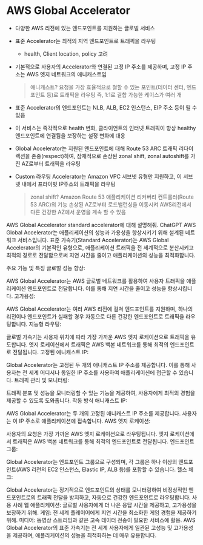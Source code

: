 # AWS Global Accelerator
- 다양한 AWS 리전에 있는 엔드포인트를 지원하는 글로벌 서비스
- 표준 Accelerator는 최적의 지역 엔드포인트로 트래픽을 라우팅
  - health, Client location, policy 고려
- 기본적으로 사용자의 Accelerator와 연결된 고정 IP 주소를 제공하며, 고정 IP 주소는 AWS 엣지 네트워크의 애니캐스트임
  > 애니캐스트?
  > 요청을 가장 효율적으로 철할 수 있는 포인트(데이터 센터, 엔드포인트 등)로 트래픽을 라우팅
  > 즉, 1:1로 결합 가능한 케이스가 여러 개
- 표준 Accelerator의 엔드포인트는 NLB, ALB, EC2 인스턴스, EIP 주소 등이 될 수 있음
- 이 서비스는 즉각적으로 health 변화, 클라이언트의 인터넷 트래픽이 항상 healthy 엔드포인트에 연결됨을 보장하는 설정 변화에 대응

- Global Accelerator는 지원된 엔드포인트에 대해 Route 53 ARC 트래픽 리다이렉션을 존중(respect)하여, 잠재적으로 손상된 zonal shift, zonal autoshift를 가진 AZ로부터 트래픽을 라우팅

- Custom 라우팅 Accelerator는 Amazon VPC 서브넷 유형만 지원하고, 이 서브넷 내에서 프라이빗 IP주소의 트래픽을 라우팅

  > zonal shift?
  > Amazon Route 53 애플리케이션 리커버리 컨트롤러(Route 53 ARC)의 기능
  > 손상된 AZ로부터 로드밸런싱을 이동시켜 AWS리전에서 다른 건강한 AZ에서 운영을 계속 할 수 있음
  


AWS Global Accelerator standard accelerator에 대해 설명해줘.
ChatGPT
AWS Global Accelerator는 애플리케이션의 성능과 가용성을 향상시키기 위해 설계된 네트워크 서비스입니다. 표준 가속기(Standard Accelerator)는 AWS Global Accelerator의 기본적인 유형으로, 애플리케이션 트래픽을 전 세계적으로 분산시키고 최적의 경로로 전달함으로써 지연 시간을 줄이고 애플리케이션의 성능을 최적화합니다.

주요 기능 및 특징
글로벌 성능 향상:

AWS Global Accelerator는 AWS 글로벌 네트워크를 활용하여 사용자 트래픽을 애플리케이션 엔드포인트로 전달합니다. 이를 통해 지연 시간을 줄이고 성능을 향상시킵니다.
고가용성:

AWS Global Accelerator는 여러 AWS 리전에 걸쳐 엔드포인트를 지원하며, 하나의 리전이나 엔드포인트가 실패할 경우 자동으로 다른 건강한 엔드포인트로 트래픽을 라우팅합니다.
지능형 라우팅:

글로벌 가속기는 사용자 위치에 따라 가장 가까운 AWS 엣지 로케이션으로 트래픽을 유도합니다. 엣지 로케이션에서 트래픽은 AWS 백본 네트워크를 통해 최적의 엔드포인트로 전달됩니다.
고정된 애니캐스트 IP:

Global Accelerator는 고정된 두 개의 애니캐스트 IP 주소를 제공합니다. 이를 통해 사용자는 전 세계 어디서나 동일한 IP 주소를 사용하여 애플리케이션에 접근할 수 있습니다.
트래픽 관리 및 모니터링:

트래픽 분포 및 성능을 모니터링할 수 있는 기능을 제공하여, 사용자에게 최적의 경험을 제공할 수 있도록 도와줍니다.
작동 방식
애니캐스트 IP:

AWS Global Accelerator는 두 개의 고정된 애니캐스트 IP 주소를 제공합니다. 사용자는 이 IP 주소로 애플리케이션에 접속합니다.
AWS 엣지 로케이션:

사용자의 요청은 가장 가까운 AWS 엣지 로케이션으로 라우팅됩니다. 엣지 로케이션에서 트래픽은 AWS 백본 네트워크를 통해 최적의 엔드포인트로 전달됩니다.
엔드포인트 그룹:

Global Accelerator는 엔드포인트 그룹으로 구성되며, 각 그룹은 하나 이상의 엔드포인트(AWS 리전의 EC2 인스턴스, Elastic IP, ALB 등)를 포함할 수 있습니다.
헬스 체크:

Global Accelerator는 정기적으로 엔드포인트의 상태를 모니터링하여 비정상적인 엔드포인트로의 트래픽 전달을 방지하고, 자동으로 건강한 엔드포인트로 라우팅합니다.
사용 사례
웹 애플리케이션: 글로벌 사용자에게 더 나은 응답 시간을 제공하고, 고가용성을 보장하기 위해.
게임: 전 세계 플레이어에게 지연 시간을 최소화한 게임 경험을 제공하기 위해.
미디어: 동영상 스트리밍과 같은 고속 데이터 전송이 필요한 서비스에 활용.
AWS Global Accelerator의 표준 가속기는 전 세계 사용자에게 일관된 고성능 및 고가용성을 제공하며, 애플리케이션의 성능을 최적화하는 데 매우 유용합니다.